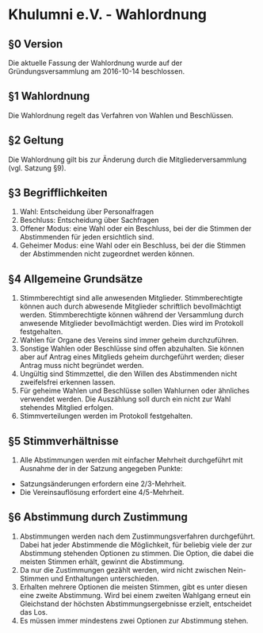 Khulumni e.V. - Wahlordnung
========================================

## §0 Version

Die aktuelle Fassung der Wahlordnung wurde auf der Gründungsversammlung am 2016-10-14 beschlossen.


## §1 Wahlordnung

Die Wahlordnung regelt das Verfahren von Wahlen und Beschlüssen.


## §2 Geltung

Die Wahlordnung gilt bis zur Änderung durch die Mitgliederversammlung (vgl. Satzung §9).


## §3 Begrifflichkeiten

1. Wahl: Entscheidung über Personalfragen
2. Beschluss: Entscheidung über Sachfragen
3. Offener Modus: eine Wahl oder ein Beschluss, bei der die Stimmen der Abstimmenden für jeden ersichtlich sind.
4. Geheimer Modus: eine Wahl oder ein Beschluss, bei der die Stimmen der Abstimmenden nicht zugeordnet werden können.


## §4 Allgemeine Grundsätze

1. Stimmberechtigt sind alle anwesenden Mitglieder. Stimmberechtigte können auch durch abwesende Mitglieder schriftlich bevollmächtigt werden. Stimmberechtigte können während der Versammlung durch anwesende Mitglieder bevollmächtigt werden. Dies wird im Protokoll festgehalten.
2. Wahlen für Organe des Vereins sind immer geheim durchzuführen.
3. Sonstige Wahlen oder Beschlüsse sind offen abzuhalten.
Sie können aber auf Antrag eines Mitglieds geheim durchgeführt werden; dieser Antrag muss nicht begründet werden.
4. Ungültig sind Stimmzettel, die den Willen des Abstimmenden nicht zweifelsfrei erkennen lassen.
5. Für geheime Wahlen und Beschlüsse sollen Wahlurnen oder ähnliches verwendet werden. Die Auszählung soll durch ein nicht zur Wahl stehendes Mitglied erfolgen.
6. Stimmverteilungen werden im Protokoll festgehalten.



## §5 Stimmverhältnisse

1. Alle Abstimmungen werden mit einfacher Mehrheit durchgeführt mit Ausnahme der in der Satzung angegeben Punkte:
* Satzungsänderungen erfordern eine 2/3-Mehrheit.
* Die Vereinsauflösung erfordert eine 4/5-Mehrheit.


## §6 Abstimmung durch Zustimmung

1. Abstimmungen werden nach dem Zustimmungsverfahren durchgeführt. Dabei hat jeder Abstimmende die Möglichkeit, für beliebig viele der zur Abstimmung stehenden Optionen zu stimmen.
Die Option, die dabei die meisten Stimmen erhält, gewinnt die Abstimmung.
2. Da nur die Zustimmungen gezählt werden, wird nicht zwischen Nein-Stimmen und Enthaltungen unterschieden.
3. Erhalten mehrere Optionen die meisten Stimmen, gibt es unter diesen eine zweite Abstimmung. Wird bei einem zweiten Wahlgang erneut ein Gleichstand der höchsten Abstimmungsergebnisse erzielt, entscheidet das Los.
4. Es müssen immer mindestens zwei Optionen zur Abstimmung stehen.
